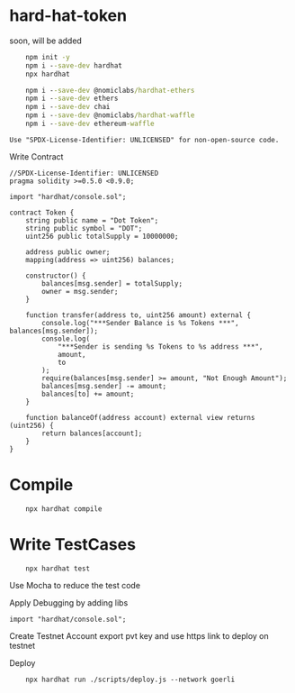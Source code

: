 # hard-hat-token

soon, will be added

```cmd
    npm init -y
    npm i --save-dev hardhat 
    npx hardhat

    npm i --save-dev @nomiclabs/hardhat-ethers
    npm i --save-dev ethers
    npm i --save-dev chai
    npm i --save-dev @nomiclabs/hardhat-waffle
    npm i --save-dev ethereum-waffle
```

    Use "SPDX-License-Identifier: UNLICENSED" for non-open-source code.

Write Contract

```sol
//SPDX-License-Identifier: UNLICENSED
pragma solidity >=0.5.0 <0.9.0;

import "hardhat/console.sol";

contract Token {
    string public name = "Dot Token";
    string public symbol = "DOT";
    uint256 public totalSupply = 10000000;

    address public owner;
    mapping(address => uint256) balances;

    constructor() {
        balances[msg.sender] = totalSupply;
        owner = msg.sender;
    }

    function transfer(address to, uint256 amount) external {
        console.log("***Sender Balance is %s Tokens ***", balances[msg.sender]);
        console.log(
            "***Sender is sending %s Tokens to %s address ***",
            amount,
            to
        );
        require(balances[msg.sender] >= amount, "Not Enough Amount");
        balances[msg.sender] -= amount;
        balances[to] += amount;
    }

    function balanceOf(address account) external view returns (uint256) {
        return balances[account];
    }
}

```

# Compile

        npx hardhat compile 

# Write TestCases

        npx hardhat test 

Use Mocha to reduce the test code

Apply Debugging by adding libs

    import "hardhat/console.sol";

Create Testnet Account export pvt key and use https link to deploy on testnet

Deploy

        npx hardhat run ./scripts/deploy.js --network goerli 
